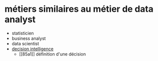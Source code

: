 # métiers similaires au métier de data analyst

- statisticien
- business analyst
- data scientist
- [decision intelligence][1]
	-  [[85a1]] définition d'une décision

[1]: https://en.wikipedia.org/wiki/Decision_intelligence